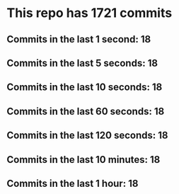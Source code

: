 # This repo has 1721 commits

## Commits in the last 1 second: 18
## Commits in the last 5 seconds: 18
## Commits in the last 10 seconds: 18
## Commits in the last 60 seconds: 18
## Commits in the last 120 seconds: 18
## Commits in the last 10 minutes: 18
## Commits in the last 1 hour: 18

